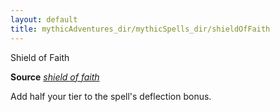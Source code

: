 ```yaml
---
layout: default
title: mythicAdventures_dir/mythicSpells_dir/shieldOfFaith
---
```

Shield of Faith

**Source** [_shield of faith_](../../spells_dir/shieldOfFaith#_shield-of-faith)

Add half your tier to the spell's deflection bonus.

